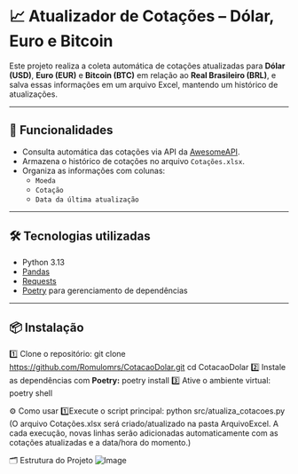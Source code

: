 # 📈 Atualizador de Cotações – Dólar, Euro e Bitcoin

Este projeto realiza a coleta automática de cotações atualizadas para **Dólar (USD)**, **Euro (EUR)** e **Bitcoin (BTC)** em relação ao **Real Brasileiro (BRL)**, e salva essas informações em um arquivo Excel, mantendo um histórico de atualizações.

---

## 🚀 Funcionalidades

- Consulta automática das cotações via API da [AwesomeAPI](https://docs.awesomeapi.com.br/api-de-moedas).
- Armazena o histórico de cotações no arquivo `Cotações.xlsx`.
- Organiza as informações com colunas:
  - `Moeda`
  - `Cotação`
  - `Data da última atualização`

---

## 🛠️ Tecnologias utilizadas

- Python 3.13
- [Pandas](https://pandas.pydata.org/)
- [Requests](https://docs.python-requests.org/)
- [Poetry](https://python-poetry.org/) para gerenciamento de dependências

---

## 📦 Instalação

1️⃣ Clone o repositório:
    git clone https://github.com/Romulomrs/CotacaoDolar.git
    cd CotacaoDolar
2️⃣ Instale as dependências com **Poetry:**
    poetry install
3️⃣ Ative o ambiente virtual:
    poetry shell

⚙️ Como usar
1️⃣Execute o script principal:
    python src/atualiza_cotacoes.py
    (O arquivo Cotações.xlsx será criado/atualizado na pasta ArquivoExcel.
    A cada execução, novas linhas serão adicionadas automaticamente com as cotações atualizadas e a data/hora do momento.)

🗂️ Estrutura do Projeto
    ![Image](https://github.com/user-attachments/assets/7511c5c2-61b7-4b29-b989-91a527244a50)
